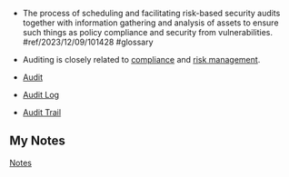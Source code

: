 - The process of scheduling and facilitating risk-based security audits together with  information gathering and analysis of assets to ensure such things as policy compliance and security from vulnerabilities. #ref/2023/12/09/101428 #glossary 

- Auditing is closely related to [compliance](compliance.md) and [risk management](risk-management.md). 
- [Audit](audit.md)
- [Audit Log](audit-log.md)
- [Audit Trail](audit-trail.md)
## My Notes
[Notes](mynotes/auditing-notes.md)
